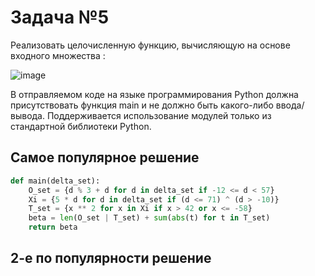 #  Задача №5
Реализовать целочисленную функцию, вычисляющую  на основе входного множества :

![image](https://github.com/user-attachments/assets/38726a30-258f-42ef-b915-4184c5f3bdfb)

В отправляемом коде на языке программирования Python должна присутствовать функция main и не должно быть какого-либо ввода/вывода. Поддерживается использование модулей только из стандартной библиотеки Python.

## Самое популярное решение

```python
def main(delta_set):
    O_set = {d % 3 + d for d in delta_set if -12 <= d < 57}
    Xi = {5 * d for d in delta_set if (d <= 71) ^ (d > -10)}
    T_set = {x ** 2 for x in Xi if x > 42 or x <= -58}
    beta = len(O_set | T_set) + sum(abs(t) for t in T_set)
    return beta

```

## 2-е по популярности решение

```python

```
